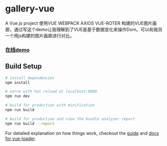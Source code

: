 # gallery-vue

 A Vue.js project 使用VUE WEBPACK AXIOS VUE-ROTER 构建的VUE图片画廊，通过写这个demo让我理解到了VUE是基于数据变化来操作Dom。可以和我另一个用js构建的图片画廊进行对比。
### [在线demo](https://stupidehorizon.github.io/demo/gallery/)
## Build Setup

``` bash
# install dependencies
npm install

# serve with hot reload at localhost:8080
npm run dev

# build for production with minification
npm run build

# build for production and view the bundle analyzer report
npm run build --report
```

For detailed explanation on how things work, checkout the [guide](http://vuejs-templates.github.io/webpack/) and [docs for vue-loader](http://vuejs.github.io/vue-loader).
